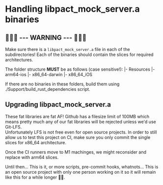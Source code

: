 # Handling libpact_mock_server.a binaries

## 🚨🚨🚨 --- WARNING --- 🚨🚨🚨

Make sure there is a `libpact_mock_server.a` file in each of the subdirectories!
Each of the binaries should contain the slices for required architectures.

The folder structure **MUST** be as follows (case sensitive!):
|- Resources
  |- arm64-ios
  |- x86_64-darwin
  |- x86_64_iOS

If there are no binaries in these folders, build them using ./Support/build_rust_dependencies script.

## Upgrading libpact_mock_server.a

These fat libraries are fat AF! Github has a filesize limit of 100MB which means pretty much any of our fat libraries will be rejected unless we'd use Git-LFS.  
Unfortunately LFS is not free even for open source projects. In order to still allow us to test this project on CI, make sure you only commit the single slices for x86_64 architecture.

Once the CI runners move to M1 machinges, we might reconsider and replace with arm64 slices.

Until then... This is it, or more scripts, pre-commit hooks, whatnots... This is an open source project with only one person working on it so it will remain like this for a while longer 🤷‍♂️.
